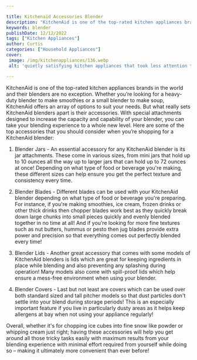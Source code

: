 ```yaml
---

title: Kitchenaid Accessories Blender
description: "KitchenAid is one of the top-rated kitchen appliances brands in the world and their blenders are no exception. Whether you’re look...read now to learn more"
keywords: blender
publishDate: 12/12/2022
tags: ["Kitchen Appliances"]
author: Curtis
categories: ["Household Appliances"]
cover: 
 image: /img/kitchenappliances/136.webp
 alt: 'quietly satisfying kitchen appliances that took less attention than they thought'

---
```


KitchenAid is one of the top-rated kitchen appliances brands in the world and their blenders are no exception. Whether you’re looking for a heavy-duty blender to make smoothies or a small blender to make soup, KitchenAid offers an array of options to suit your needs. But what really sets KitchenAid blenders apart is their accessories. With special attachments designed to increase the capacity and capability of your blender, you can take your blending experience to a whole new level. Here are some of the top accessories that you should consider when you’re shopping for a KitchenAid blender:

1. Blender Jars - An essential accessory for any KitchenAid blender is its jar attachments. These come in various sizes, from mini jars that hold up to 10 ounces all the way up to larger jars that can hold up to 72 ounces at once! Depending on what type of food or beverage you're making, these different sizes can help ensure you get the perfect texture and consistency every time.

2. Blender Blades - Different blades can be used with your KitchenAid blender depending on what type of food or beverage you're preparing. For instance, if you're making smoothies, ice cream, frozen drinks or other thick drinks then chopper blades work best as they quickly break down large chunks into small pieces quickly and evenly blended together in no time at all! And if you’re looking for more fine textures such as nut butters, hummus or pesto then jug blades provide extra power and precision so that everything comes out perfectly blended every time!

3. Blender Lids - Another great accessory that comes with some models of KitchenAid blenders is lids which are great for keeping ingredients in place while blending and also preventing any splashing during operation! Many models also come with spill-proof lids which help ensure a mess-free environment when using your blender. 

4. Blender Covers - Last but not least are covers which can be used over both standard sized and tall pitcher models so that dust particles don't settle into your blend during storage periods! This is an especially important feature if you live in particularly dusty areas as it helps keep allergens at bay when not using your appliance regularly! 

 Overall, whether it's for chopping ice cubes into fine snow like powder or whipping cream just right; having these accessories will help you get around all those tricky tasks easily with maximum results from your blending experience with minimal effort required from yourself while doing so – making it ultimately more convenient than ever before!
